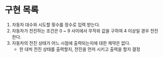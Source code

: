
# 구현 목록

1. 자동차 대수와 시도할 횟수를 정수로 입력 받는다.
2. 자동차가 전진하는 조건은 0 ~ 9 사이에서 무작위 값을 구하여 4 이상일 경우 전진한다.
3. 자동차의 전진 상태가 어느 시점에 출력되는지에 대한 제약은 없다.
   - 한 대씩 전진 상태를 출력할지, 전진을 먼저 시키고 출력을 할지 결정
